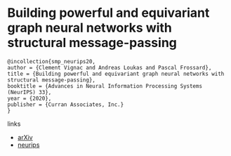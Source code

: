 # Building powerful and equivariant graph neural networks with structural message-passing

```
@incollection{smp_neurips20,
author = {Clement Vignac and Andreas Loukas and Pascal Frossard},
title = {Building powerful and equivariant graph neural networks with structural message-passing},
booktitle = {Advances in Neural Information Processing Systems (NeurIPS) 33},
year = {2020},
publisher = {Curran Associates, Inc.}
}
```

links
- [arXiv](https://arxiv.org/abs/2006.15107)
- [neurips](https://nips.cc/Conferences/2020/ScheduleMultitrack?event=17825)
